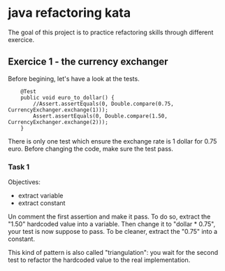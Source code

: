 # java refactoring kata
The goal of this project is to practice refactoring skills through different exercice.

## Exercice 1 - the currency exchanger
Before begining, let's have a look at the tests.
```
    @Test
    public void euro_to_dollar() {
        //Assert.assertEquals(0, Double.compare(0.75, CurrencyExchanger.exchange(1)));
        Assert.assertEquals(0, Double.compare(1.50, CurrencyExchanger.exchange(2)));
    }
```
There is only one test which ensure the exchange rate is 1 dollar for 0.75 euro.
Before changing the code, make sure the test pass.

### Task 1
Objectives:
- extract variable
- extract constant

Un comment the first assertion and make it pass.
To do so, extract the "1.50" hardcoded value into a variable.
Then change it to "dollar * 0.75", your test is now suppose to pass.
To be cleaner, extract the "0.75" into a constant.

This kind of pattern is also called "triangulation":
you wait for the second test to refactor the hardcoded value to the real implementation.

